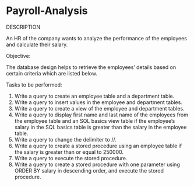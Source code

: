# Payroll-Analysis
DESCRIPTION

An HR of the company wants to analyze the performance of the employees and calculate their salary.

Objective:

The database design helps to retrieve the employees’ details based on certain criteria which are listed below.

Tasks to be performed:

1. Write a query to create an employee table and a department table.
2. Write a query to insert values in the employee and department tables.
3. Write a query to create a view of the employee and department tables.
4. Write a query to display first name and last name of the employees from the employee table and an SQL basics view table if the employee’s salary in the SQL basics table is greater than the salary in the employee table.
5. Write a query to change the delimiter to //.
6. Write a query to create a stored procedure using an employee table if the salary is greater than or equal to 250000.
7. Write a query to execute the stored procedure.
8. Write a query to create a stored procedure with one parameter using ORDER BY salary in descending order, and execute the stored procedure.
